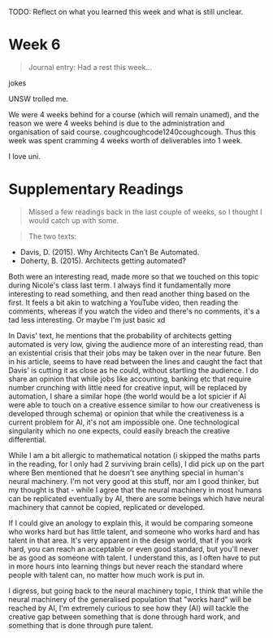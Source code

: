 TODO: Reflect on what you learned this week and what is still unclear.

# Week 6

> Journal entry: Had a rest this week...

jokes

UNSW trolled me.

We were 4 weeks behind for a course (which will remain unamed), and the reason we were 4 weeks behind is due to the administration and organisation of said course. coughcoughcode1240coughcough. Thus this week was spent cramming 4 weeks worth of deliverables into 1 week.

I love uni.

# Supplementary Readings

> Missed a few readings back in the last couple of weeks, so I thought I would catch up with some.

> The two texts:

- Davis, D. (2015). Why Architects Can’t Be Automated.
- Doherty, B. (2015). Architects getting automated?

Both were an interesting read, made more so that we touched on this topic during Nicole's class last term. I always find it fundamentally more interesting to read something, and then read another thing based on the first. It feels a bit akin to watching a YouTube video, then reading the comments, whereas if you watch the video and there's no comments, it's a tad less interesting. Or maybe I'm just basic xd

In Davis' text, he mentions that the probability of architects getting automated is very low, giving the audience more of an interesting read, than an existential crisis that their jobs may be taken over in the near future. Ben in his article, seems to have read between the lines and caught the fact that Davis' is cutting it as close as he could, without startling the audience. I do share an opinion that while jobs like accounting, banking etc that require number crunching with little need for creative input, will be replaced by automation, I share a similar hope (the world would be a lot spicier if AI were able to touch on a creative essence similar to how our creativeness is developed through schema) or opinion that while the creativeness is a current problem for AI, it's not am impossible one. One technological singularity which no one expects, could easily breach the creative differential.

While I am a bit allergic to mathematical notation (i skipped the maths parts in the reading, for I only had 2 surviving brain cells), I did pick up on the part where Ben mentioned that he doesn't see anything special in human's neural machinery. I'm not very good at this stuff, nor am I good thinker, but my thought is that - while I agree that the neural machinery in most humans can be replicated eventually by AI, there are some beings which have neural machinery that cannot be copied, replicated or developed.

If I could give an anology to explain this, it would be comparing someone who works hard but has little talent, and someone who works hard and has talent in that area. It's very apparent in the design world, that if you work hard, you can reach an acceptable or even good standard, but you'll never be as good as someone with talent. I understand this, as I often have to put in more hours into learning things but never reach the standard where people with talent can, no matter how much work is put in.

I digress, but going back to the neural machinery topic, I think that while the neural machinery of the generalised population that "works hard" will be reached by AI, I'm extremely curious to see how they (AI) will tackle the creative gap between something that is done through hard work, and something that is done through pure talent.
